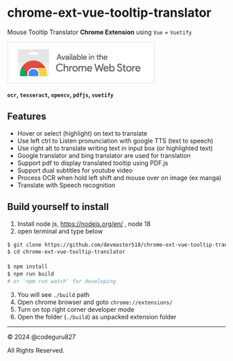 # chrome-ext-vue-tooltip-translator

Mouse Tooltip Translator **Chrome Extension** using `Vue` + `Vuetify`

![Chrome Web Store](google.png)

**`ocr`, `tesseract`, `opencv`, `pdfjs`, `vuetify`**

## Features

- Hover or select (highlight) on text to translate
- Use left ctrl to Listen pronunciation with google TTS (text to speech)
- Use right alt to translate writing text in input box (or highlighted text)
- Google translator and bing translator are used for translation
- Support pdf to display translated tooltip using PDF.js
- Support dual subtitles for youtube video
- Process OCR when hold left shift and mouse over on image (ex manga)
- Translate with Speech recognition

## Build yourself to install

1. Install node js, <https://nodejs.org/en/> , node 18
2. open terminal and type below

```bash
$ git clone https://github.com/devmaster518/chrome-ext-vue-tooltip-translator.git
$ cd chrome-ext-vue-tooltip-translator

$ npm install
$ npm run build
# or 'npm run watch' for developing
```

3. You will see `./build` path
4. Open chrome browser and goto `chrome://extensions/`
5. Turn on top right corner developer mode
6. Open the folder (`./build`) as unpacked extension folder

---

&copy; 2024 @codeguru827

All Rights Reserved.
